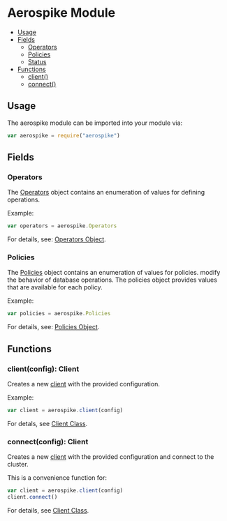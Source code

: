 # Aerospike Module

- [Usage](#usage)
- [Fields](#fields)
	- [Operators](#Operators)
	- [Policies](#Policies)
	- [Status](#Status)
- [Functions](#functions)
	- [client()](#client)
	- [connect()](#connect)

<a name="usage"></a>
## Usage

The aerospike module can be imported into your module via:

```js
var aerospike = require("aerospike")
```



<a name="fields"></a>
## Fields



<a name="Operators"></a>
### Operators

The [Operators](operators.md) object contains an enumeration of values for defining operations.

Example:

```js
var operators = aerospike.Operators
```

For details, see: [Operators Object](operators.md).



<a name="Policies"></a>
### Policies

The [Policies](policies.md) object contains an enumeration of values for policies. modify the behavior of database operations. The policies object provides values that are available for each policy.

Example:

```js
var policies = aerospike.Policies
```

For details, see: [Policies Object](policies.md).


<a name="functions"></a>
## Functions


<a name="client"></a>
### client(config): Client

Creates a new [client](client.md) with the provided configuration.

Example:

```js
var client = aerospike.client(config)
```

For detals, see [Client Class](client.md).



<a name="connect"></a>
### connect(config): Client

Creates a new [client](client.md) with the provided configuration and connect to the cluster.

This is a convenience function for:

```js
var client = aerospike.client(config)
client.connect()
```

For details, see [Client Class](client.md).